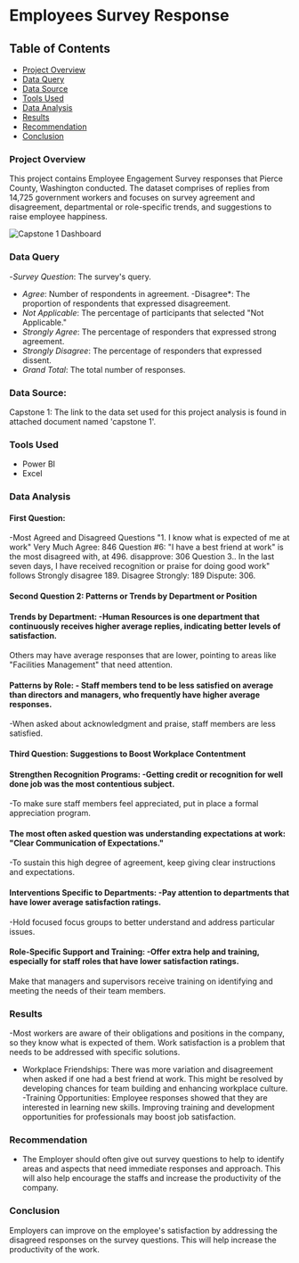 # Employees Survey Response

## Table of Contents

- [Project Overview](#project-overview)
- [Data Query](#data-query)
- [Data Source](#data-source)
- [Tools Used](#tools-used)
- [Data Analysis](#data-analysis)
- [Results](#results)
- [Recommendation](#recommendation)
- [Conclusion](#conclusion)

### Project Overview

This project contains Employee Engagement Survey responses that Pierce County, Washington conducted. The dataset comprises of replies from 14,725 government workers and focuses on survey agreement and disagreement, departmental or role-specific trends, and suggestions to raise employee happiness.

![Capstone 1 Dashboard](https://github.com/TheBOGS94/Digitaley-Drive-Scholarship-Final-Project/assets/169677400/9e33caff-0522-4fb9-b27b-707e04d80e13)


### Data Query
-*Survey Question*: The survey's query.
- *Agree*: Number of respondents in agreement.
-Disagree*: The proportion of respondents that expressed disagreement.
- *Not Applicable*: The percentage of participants that selected "Not Applicable."
- *Strongly Agree*: The percentage of responders that expressed strong agreement.
- *Strongly Disagree*: The percentage of responders that expressed dissent.
- *Grand Total*: The total number of responses.

### Data Source: 

Capstone 1: The link to the data set used for this project analysis is found in attached document named 'capstone 1'. 

### Tools Used
- Power BI
- Excel 

### Data Analysis  

#### First Question:
-Most Agreed and Disagreed Questions "1. I know what is expected of me at work" Very Much Agree: 846 Question #6: "I have a best friend at work" is the most disagreed with, at 496. disapprove: 306 Question 3.. In the last seven days, I have received recognition or praise for doing good work" follows Strongly disagree 189. Disagree Strongly: 189 Dispute: 306.

#### Second Question 2: Patterns or Trends by Department or Position
#### Trends by Department: -Human Resources is one department that continuously receives higher average replies, indicating better levels of satisfaction.
Others may have average responses that are lower, pointing to areas like "Facilities Management" that need attention.
#### Patterns by Role: - Staff members tend to be less satisfied on average than directors and managers, who frequently have higher average responses.
-When asked about acknowledgment and praise, staff members are less satisfied.

#### Third Question: Suggestions to Boost Workplace Contentment

#### Strengthen Recognition Programs: -Getting credit or recognition for well done job was the most contentious subject.
-To make sure staff members feel appreciated, put in place a formal appreciation program.

#### The most often asked question was understanding expectations at work: "Clear Communication of Expectations."
-To sustain this high degree of agreement, keep giving clear instructions and expectations.

#### Interventions Specific to Departments: -Pay attention to departments that have lower average satisfaction ratings.
-Hold focused focus groups to better understand and address particular issues.

#### Role-Specific Support and Training: -Offer extra help and training, especially for staff roles that have lower satisfaction ratings.
Make that managers and supervisors receive training on identifying and meeting the needs of their team members.

### Results
-Most workers are aware of their obligations and positions in the company, so they know what is expected of them.
Work satisfaction is a problem that needs to be addressed with specific solutions.
- Workplace Friendships: There was more variation and disagreement when asked if one had a best friend at work. This might be resolved by developing chances for team building and enhancing workplace culture.
-Training Opportunities: Employee responses showed that they are interested in learning new skills. Improving training and development opportunities for professionals may boost job satisfaction.

### Recommendation
- The Employer should often give out survey questions to help to identify areas and aspects that need immediate responses and approach. This will also help encourage the staffs and increase the productivity of the company.

### Conclusion

Employers can improve on the employee's satisfaction by addressing the disagreed responses on the survey questions. This will help increase the productivity of the work.


